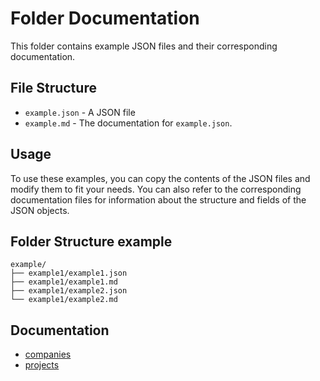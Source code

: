 # Folder Documentation

This folder contains example JSON files and their corresponding documentation. 

## File Structure

* `example.json` - A JSON file
* `example.md` - The documentation for `example.json`.

## Usage

To use these examples, you can copy the contents of the JSON files and modify them to fit your needs. You can also refer to the corresponding documentation files for information about the structure and fields of the JSON objects.

## Folder Structure example

```
example/
├── example1/example1.json
├── example1/example1.md
├── example1/example2.json
└── example1/example2.md
```

## Documentation

- [companies](https://github.com/flutter-belgium/made_in_flutter_belgium_data/blob/main/examples/companies)
- [projects](https://github.com/flutter-belgium/made_in_flutter_belgium_data/blob/main/examples/projects)